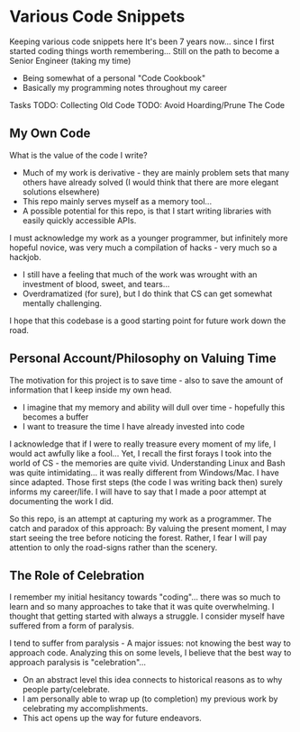 # Various Code Snippets

Keeping various code snippets here
It's been 7 years now... since I first started coding things worth remembering...
Still on the path to become a Senior Engineer (taking my time)

- Being somewhat of a personal "Code Cookbook"
- Basically my programming notes throughout my career

Tasks
TODO: Collecting Old Code
TODO: Avoid Hoarding/Prune The Code

## My Own Code

What is the value of the code I write?

- Much of my work is derivative - they are mainly problem sets that many others have already solved (I would think that there are more elegant solutions elsewhere)
- This repo mainly serves myself as a memory tool...
- A possible potential for this repo, is that I start writing libraries with easily quickly accessible APIs.

I must acknowledge my work as a younger programmer, but infinitely more hopeful novice, was very much a compilation of hacks - very much so a hackjob.

- I still have a feeling that much of the work was wrought with an investment of blood, sweet, and tears...
- Overdramatized (for sure), but I do think that CS can get somewhat mentally challenging.

I hope that this codebase is a good starting point for future work down the road.

## Personal Account/Philosophy on Valuing Time

The motivation for this project is to save time - also to save the amount of information that I keep inside my own head.

- I imagine that my memory and ability will dull over time - hopefully this becomes a buffer
- I want to treasure the time I have already invested into code

I acknowledge that if I were to really treasure every moment of my life, I would act awfully like a fool...
Yet, I recall the first forays I took into the world of CS - the memories are quite vivid.
Understanding Linux and Bash was quite intimidating... it was really different from Windows/Mac. I have since adapted. Those first steps (the code I was writing back then) surely informs my career/life. I will have to say that I made a poor attempt at documenting the work I did.

So this repo, is an attempt at capturing my work as a programmer.
The catch and paradox of this approach: By valuing the present moment, I may start seeing the tree before noticing the forest. Rather, I fear I will pay attention to only the road-signs rather than the scenery.

## The Role of Celebration

I remember my initial hesitancy towards "coding"... there was so much to learn and so many approaches to take that it was quite overwhelming. I thought that getting started with always a struggle. I consider myself have suffered from a form of paralysis.

I tend to suffer from paralysis - A major issues: not knowing the best way to approach code.
Analyzing this on some levels, I believe that the best way to approach paralysis is "celebration"...

- On an abstract level this idea connects to historical reasons as to why people party/celebrate.
- I am personally able to wrap up (to completion) my previous work by celebrating my accomplishments.
- This act opens up the way for future endeavors.
